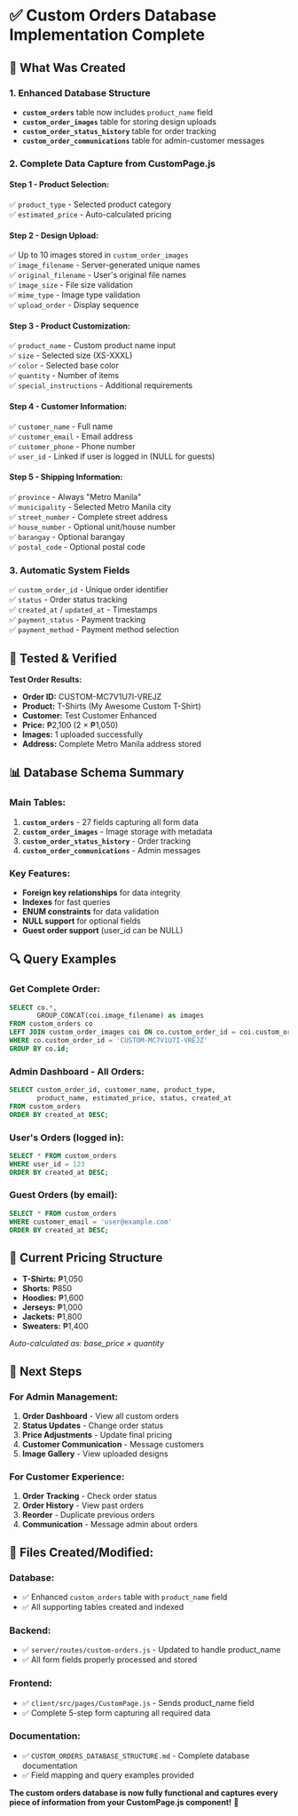 # ✅ Custom Orders Database Implementation Complete

## 🎯 What Was Created

### 1. **Enhanced Database Structure**
- **`custom_orders`** table now includes `product_name` field
- **`custom_order_images`** table for storing design uploads
- **`custom_order_status_history`** table for order tracking
- **`custom_order_communications`** table for admin-customer messages

### 2. **Complete Data Capture from CustomPage.js**

#### **Step 1 - Product Selection:**
✅ `product_type` - Selected product category  
✅ `estimated_price` - Auto-calculated pricing

#### **Step 2 - Design Upload:**
✅ Up to 10 images stored in `custom_order_images`  
✅ `image_filename` - Server-generated unique names  
✅ `original_filename` - User's original file names  
✅ `image_size` - File size validation  
✅ `mime_type` - Image type validation  
✅ `upload_order` - Display sequence

#### **Step 3 - Product Customization:**
✅ `product_name` - Custom product name input  
✅ `size` - Selected size (XS-XXXL)  
✅ `color` - Selected base color  
✅ `quantity` - Number of items  
✅ `special_instructions` - Additional requirements

#### **Step 4 - Customer Information:**
✅ `customer_name` - Full name  
✅ `customer_email` - Email address  
✅ `customer_phone` - Phone number  
✅ `user_id` - Linked if user is logged in (NULL for guests)

#### **Step 5 - Shipping Information:**
✅ `province` - Always "Metro Manila"  
✅ `municipality` - Selected Metro Manila city  
✅ `street_number` - Complete street address  
✅ `house_number` - Optional unit/house number  
✅ `barangay` - Optional barangay  
✅ `postal_code` - Optional postal code

### 3. **Automatic System Fields**
✅ `custom_order_id` - Unique order identifier  
✅ `status` - Order status tracking  
✅ `created_at` / `updated_at` - Timestamps  
✅ `payment_status` - Payment tracking  
✅ `payment_method` - Payment method selection

## 🧪 **Tested & Verified**

**Test Order Results:**
- **Order ID:** CUSTOM-MC7V1U7I-VREJZ
- **Product:** T-Shirts (My Awesome Custom T-Shirt)
- **Customer:** Test Customer Enhanced
- **Price:** ₱2,100 (2 × ₱1,050)
- **Images:** 1 uploaded successfully
- **Address:** Complete Metro Manila address stored

## 📊 **Database Schema Summary**

### Main Tables:
1. **`custom_orders`** - 27 fields capturing all form data
2. **`custom_order_images`** - Image storage with metadata
3. **`custom_order_status_history`** - Order tracking
4. **`custom_order_communications`** - Admin messages

### Key Features:
- **Foreign key relationships** for data integrity
- **Indexes** for fast queries
- **ENUM constraints** for data validation
- **NULL support** for optional fields
- **Guest order support** (user_id can be NULL)

## 🔍 **Query Examples**

### Get Complete Order:
```sql
SELECT co.*, 
       GROUP_CONCAT(coi.image_filename) as images
FROM custom_orders co
LEFT JOIN custom_order_images coi ON co.custom_order_id = coi.custom_order_id
WHERE co.custom_order_id = 'CUSTOM-MC7V1U7I-VREJZ'
GROUP BY co.id;
```

### Admin Dashboard - All Orders:
```sql
SELECT custom_order_id, customer_name, product_type, 
       product_name, estimated_price, status, created_at
FROM custom_orders 
ORDER BY created_at DESC;
```

### User's Orders (logged in):
```sql
SELECT * FROM custom_orders 
WHERE user_id = 123 
ORDER BY created_at DESC;
```

### Guest Orders (by email):
```sql
SELECT * FROM custom_orders 
WHERE customer_email = 'user@example.com' 
ORDER BY created_at DESC;
```

## 🎯 **Current Pricing Structure**
- **T-Shirts:** ₱1,050
- **Shorts:** ₱850  
- **Hoodies:** ₱1,600
- **Jerseys:** ₱1,000
- **Jackets:** ₱1,800
- **Sweaters:** ₱1,400

*Auto-calculated as: base_price × quantity*

## 🚀 **Next Steps**

### For Admin Management:
1. **Order Dashboard** - View all custom orders
2. **Status Updates** - Change order status
3. **Price Adjustments** - Update final pricing
4. **Customer Communication** - Message customers
5. **Image Gallery** - View uploaded designs

### For Customer Experience:
1. **Order Tracking** - Check order status
2. **Order History** - View past orders
3. **Reorder** - Duplicate previous orders
4. **Communication** - Message admin about orders

## 📁 **Files Created/Modified:**

### Database:
- ✅ Enhanced `custom_orders` table with `product_name` field
- ✅ All supporting tables created and indexed

### Backend:
- ✅ `server/routes/custom-orders.js` - Updated to handle product_name
- ✅ All form fields properly processed and stored

### Frontend:
- ✅ `client/src/pages/CustomPage.js` - Sends product_name field
- ✅ Complete 5-step form capturing all required data

### Documentation:
- ✅ `CUSTOM_ORDERS_DATABASE_STRUCTURE.md` - Complete database documentation
- ✅ Field mapping and query examples provided

**The custom orders database is now fully functional and captures every piece of information from your CustomPage.js component!** 🎉

